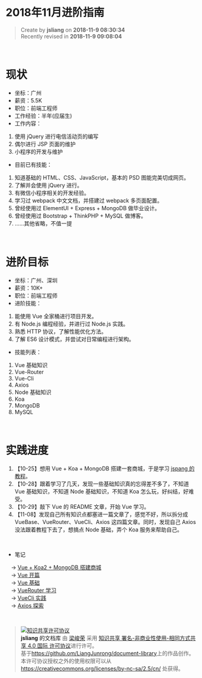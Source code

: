 2018年11月进阶指南
===

> Create by **jsliang** on **2018-11-9 08:30:34**  
> Recently revised in **2018-11-9 09:08:04**

<br>

# 现状

* 坐标：广州
* 薪资：5.5K
* 职位：前端工程师
* 工作经验：半年(应届生)
* 工作内容：

1. 使用 jQuery 进行电信活动页的编写
2. 偶尔进行 JSP 页面的维护
3. 小程序的开发与维护

* 目前已有技能：

1. 知道基础的 HTML、CSS、JavaScript，基本的 PSD 图能完美切成网页。
2. 了解并会使用 jQuery 进行。
3. 有微信小程序相关的开发经验。
4. 学习过 webpack 中文文档，并搭建过 webpack 多页面配置。
5. 曾经使用过 ElementUI + Express + MongoDB 做毕业设计。
6. 曾经使用过 Bootstrap + ThinkPHP + MySQL 做博客。
7. ……其他省略，不值一提

<br>

# 进阶目标

* 坐标：广州、深圳
* 薪资：10K+
* 职位：前端工程师
* 进阶技能：

1. 能使用 Vue 全家桶进行项目开发。
2. 有 Node.js 编程经验，并进行过 Node.js 实践。
3. 熟悉 HTTP 协议，了解性能优化方法。
4. 了解 ES6 设计模式，并尝试对日常编程进行架构。

* 技能列表：

1. Vue 基础知识
2. Vue-Router
3. Vue-Cli
4. Axios
5. Node 基础知识
6. Koa
7. MongoDB
8. MySQL

<br>

# 实践进度

1. 【10-25】想用 Vue + Koa + MongoDB 搭建一套商城，于是学习 [jspang 的教程](http://jspang.com/post/vue-koa.html)。
2. 【10-28】跟着学习了几天，发现一些基础知识真的忘得差不多了，不知道 Vue 基础知识，不知道 Node 基础知识，不知道 Koa 怎么玩，好纠结，好难受。
3. 【10-29】敲下 Vue 的 README 文章，开始 Vue 学习。
4. 【11-08】发现自己所有知识点都塞进一篇文章了，感觉不好，所以拆分成 VueBase、VueRouter、VueCli、Axios 这四篇文章。同时，发现自己 Axios 没法跟着教程下去了，想搞点 Node 基础，弄个 Koa 服务来帮助自己。

<br>

* 笔记

&emsp;-> [Vue + Koa2 + MongoDB 搭建商城](https://github.com/LiangJunrong/document-library/blob/master/other-library/Website/ShoppingMall/ShoppingMall.md)   
&emsp;-> [Vue 开篇](https://github.com/LiangJunrong/document-library/blob/master/JavaScript-library/Vue/README.md)   
&emsp;-> [Vue 基础](https://github.com/LiangJunrong/document-library/blob/master/JavaScript-library/Vue/VueBase.md)   
&emsp;-> [VueRouter 学习](https://github.com/LiangJunrong/document-library/blob/master/JavaScript-library/Vue/VueRouter.md)   
&emsp;-> [VueCli 实践](https://github.com/LiangJunrong/document-library/blob/master/JavaScript-library/Vue/VueCli.md)   
&emsp;-> [Axios 探索](https://github.com/LiangJunrong/document-library/blob/master/JavaScript-library/Vue/Axios.md)

<br>

> <a rel="license" href="http://creativecommons.org/licenses/by-nc-sa/4.0/"><img alt="知识共享许可协议" style="border-width:0" src="https://i.creativecommons.org/l/by-nc-sa/4.0/88x31.png" /></a><br /><a xmlns:dct="http://purl.org/dc/terms/" property="dct:title">**jsliang** 的文档库</a> 由 <a xmlns:cc="http://creativecommons.org/ns#" href="https://github.com/LiangJunrong/document-library" property="cc:attributionName" rel="cc:attributionURL">梁峻荣</a> 采用 <a rel="license" href="http://creativecommons.org/licenses/by-nc-sa/4.0/">知识共享 署名-非商业性使用-相同方式共享 4.0 国际 许可协议</a>进行许可。<br />基于<a xmlns:dct="http://purl.org/dc/terms/" href="https://github.com/LiangJunrong/document-library" rel="dct:source">https://github.om/LiangJunrong/document-library</a>上的作品创作。<br />本许可协议授权之外的使用权限可以从 <a xmlns:cc="http://creativecommons.org/ns#" href="https://creativecommons.org/licenses/by-nc-sa/2.5/cn/" rel="cc:morePermissions">https://creativecommons.org/licenses/by-nc-sa/2.5/cn/</a> 处获得。